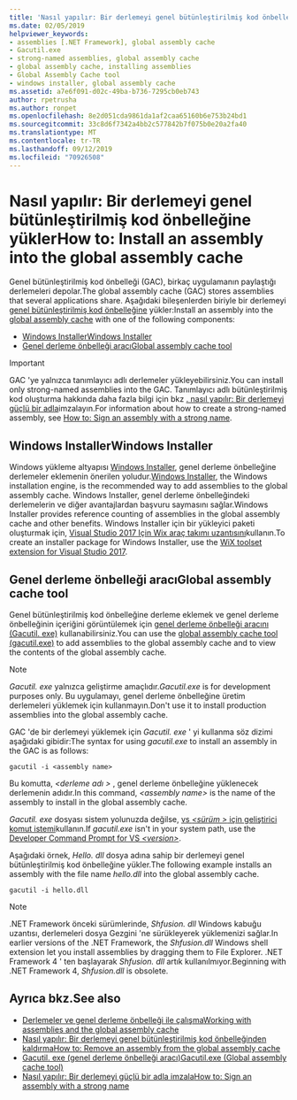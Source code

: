 ```yaml
---
title: 'Nasıl yapılır: Bir derlemeyi genel bütünleştirilmiş kod önbelleğine yükler'
ms.date: 02/05/2019
helpviewer_keywords:
- assemblies [.NET Framework], global assembly cache
- Gacutil.exe
- strong-named assemblies, global assembly cache
- global assembly cache, installing assemblies
- Global Assembly Cache tool
- windows installer, global assembly cache
ms.assetid: a7e6f091-d02c-49ba-b736-7295cb0eb743
author: rpetrusha
ms.author: ronpet
ms.openlocfilehash: 8e2d051cda9861da1af2caa65160b6e753b24bd1
ms.sourcegitcommit: 33c8d6f7342a4bb2c577842b7f075b0e20a2fa40
ms.translationtype: MT
ms.contentlocale: tr-TR
ms.lasthandoff: 09/12/2019
ms.locfileid: "70926508"
---
```

# <a name="how-to-install-an-assembly-into-the-global-assembly-cache"></a><span data-ttu-id="7f040-102">Nasıl yapılır: Bir derlemeyi genel bütünleştirilmiş kod önbelleğine yükler</span><span class="sxs-lookup"><span data-stu-id="7f040-102">How to: Install an assembly into the global assembly cache</span></span>

<span data-ttu-id="7f040-103">Genel bütünleştirilmiş kod önbelleği (GAC), birkaç uygulamanın paylaştığı derlemeleri depolar.</span><span class="sxs-lookup"><span data-stu-id="7f040-103">The global assembly cache (GAC) stores assemblies that several applications share.</span></span> <span data-ttu-id="7f040-104">Aşağıdaki bileşenlerden biriyle bir derlemeyi [genel bütünleştirilmiş kod önbelleğine](gac.md) yükler:</span><span class="sxs-lookup"><span data-stu-id="7f040-104">Install an assembly into the [global assembly cache](gac.md) with one of the following components:</span></span> 

- [<span data-ttu-id="7f040-105">Windows Installer</span><span class="sxs-lookup"><span data-stu-id="7f040-105">Windows Installer</span></span>](#windows-installer)
- [<span data-ttu-id="7f040-106">Genel derleme önbelleği aracı</span><span class="sxs-lookup"><span data-stu-id="7f040-106">Global assembly cache tool</span></span>](#global-assembly-cache-tool)

> [!IMPORTANT]
> <span data-ttu-id="7f040-107">GAC 'ye yalnızca tanımlayıcı adlı derlemeler yükleyebilirsiniz.</span><span class="sxs-lookup"><span data-stu-id="7f040-107">You can install only strong-named assemblies into the GAC.</span></span> <span data-ttu-id="7f040-108">Tanımlayıcı adlı bütünleştirilmiş kod oluşturma hakkında daha fazla bilgi için bkz [. nasıl yapılır: Bir derlemeyi güçlü bir adla](how-to-sign-an-assembly-with-a-strong-name.md)imzalayın.</span><span class="sxs-lookup"><span data-stu-id="7f040-108">For information about how to create a strong-named assembly, see [How to: Sign an assembly with a strong name](how-to-sign-an-assembly-with-a-strong-name.md).</span></span>

## <a name="windows-installer"></a><span data-ttu-id="7f040-109">Windows Installer</span><span class="sxs-lookup"><span data-stu-id="7f040-109">Windows Installer</span></span>

<span data-ttu-id="7f040-110">Windows yükleme altyapısı [Windows Installer](/windows/desktop/Msi/installation-of-assemblies-to-the-global-assembly-cache), genel derleme önbelleğine derlemeler eklemenin önerilen yoludur.</span><span class="sxs-lookup"><span data-stu-id="7f040-110">[Windows Installer](/windows/desktop/Msi/installation-of-assemblies-to-the-global-assembly-cache), the Windows installation engine, is the recommended way to add assemblies to the global assembly cache.</span></span> <span data-ttu-id="7f040-111">Windows Installer, genel derleme önbelleğindeki derlemelerin ve diğer avantajlardan başvuru saymasını sağlar.</span><span class="sxs-lookup"><span data-stu-id="7f040-111">Windows Installer provides reference counting of assemblies in the global assembly cache and other benefits.</span></span> <span data-ttu-id="7f040-112">Windows Installer için bir yükleyici paketi oluşturmak için, [Visual Studio 2017 Için Wix araç takımı uzantısını](https://marketplace.visualstudio.com/items?itemName=RobMensching.WixToolsetVisualStudio2017Extension)kullanın.</span><span class="sxs-lookup"><span data-stu-id="7f040-112">To create an installer package for Windows Installer, use the [WiX toolset extension for Visual Studio 2017](https://marketplace.visualstudio.com/items?itemName=RobMensching.WixToolsetVisualStudio2017Extension).</span></span>

## <a name="global-assembly-cache-tool"></a><span data-ttu-id="7f040-113">Genel derleme önbelleği aracı</span><span class="sxs-lookup"><span data-stu-id="7f040-113">Global assembly cache tool</span></span>

<span data-ttu-id="7f040-114">Genel bütünleştirilmiş kod önbelleğine derleme eklemek ve genel derleme önbelleğinin içeriğini görüntülemek için [genel derleme önbelleği aracını (Gacutil. exe)](../tools/gacutil-exe-gac-tool.md) kullanabilirsiniz.</span><span class="sxs-lookup"><span data-stu-id="7f040-114">You can use the [global assembly cache tool (gacutil.exe)](../tools/gacutil-exe-gac-tool.md) to add assemblies to the global assembly cache and to view the contents of the global assembly cache.</span></span>

   > [!NOTE]
   > <span data-ttu-id="7f040-115">*Gacutil. exe* yalnızca geliştirme amaçlıdır.</span><span class="sxs-lookup"><span data-stu-id="7f040-115">*Gacutil.exe* is for development purposes only.</span></span> <span data-ttu-id="7f040-116">Bu uygulamayı, genel derleme önbelleğine üretim derlemeleri yüklemek için kullanmayın.</span><span class="sxs-lookup"><span data-stu-id="7f040-116">Don't use it to install production assemblies into the global assembly cache.</span></span>

<span data-ttu-id="7f040-117">GAC 'de bir derlemeyi yüklemek için *Gacutil. exe* ' yi kullanma söz dizimi aşağıdaki gibidir:</span><span class="sxs-lookup"><span data-stu-id="7f040-117">The syntax for using *gacutil.exe* to install an assembly in the GAC is as follows:</span></span>

```console
gacutil -i <assembly name>
```

<span data-ttu-id="7f040-118">Bu komutta,  *\<derleme adı >* , genel derleme önbelleğine yüklenecek derlemenin adıdır.</span><span class="sxs-lookup"><span data-stu-id="7f040-118">In this command, *\<assembly name>* is the name of the assembly to install in the global assembly cache.</span></span>

<span data-ttu-id="7f040-119">*Gacutil. exe* dosyası sistem yolunuzda değilse, [vs  *\<sürüm >* için geliştirici komut istemi](../tools/developer-command-prompt-for-vs.md)kullanın.</span><span class="sxs-lookup"><span data-stu-id="7f040-119">If *gacutil.exe* isn't in your system path, use the [Developer Command Prompt for VS *\<version>*](../tools/developer-command-prompt-for-vs.md).</span></span>

<span data-ttu-id="7f040-120">Aşağıdaki örnek, *Hello. dll* dosya adına sahip bir derlemeyi genel bütünleştirilmiş kod önbelleğine yükler.</span><span class="sxs-lookup"><span data-stu-id="7f040-120">The following example installs an assembly with the file name *hello.dll* into the global assembly cache.</span></span>

```console
gacutil -i hello.dll
```

> [!NOTE]
> <span data-ttu-id="7f040-121">.NET Framework önceki sürümlerinde, *Shfusion. dll* Windows kabuğu uzantısı, derlemeleri dosya Gezgini 'ne sürükleyerek yüklemenizi sağlar.</span><span class="sxs-lookup"><span data-stu-id="7f040-121">In earlier versions of the .NET Framework, the *Shfusion.dll* Windows shell extension let you install assemblies by dragging them to File Explorer.</span></span> <span data-ttu-id="7f040-122">.NET Framework 4 ' ten başlayarak *Shfusion. dll* artık kullanılmıyor.</span><span class="sxs-lookup"><span data-stu-id="7f040-122">Beginning with .NET Framework 4, *Shfusion.dll* is obsolete.</span></span>

## <a name="see-also"></a><span data-ttu-id="7f040-123">Ayrıca bkz.</span><span class="sxs-lookup"><span data-stu-id="7f040-123">See also</span></span>

- [<span data-ttu-id="7f040-124">Derlemeler ve genel derleme önbelleği ile çalışma</span><span class="sxs-lookup"><span data-stu-id="7f040-124">Working with assemblies and the global assembly cache</span></span>](working-with-assemblies-and-the-gac.md)
- [<span data-ttu-id="7f040-125">Nasıl yapılır: Bir derlemeyi genel bütünleştirilmiş kod önbelleğinden kaldırma</span><span class="sxs-lookup"><span data-stu-id="7f040-125">How to: Remove an assembly from the global assembly cache</span></span>](how-to-remove-an-assembly-from-the-gac.md)
- [<span data-ttu-id="7f040-126">Gacutil. exe (genel derleme önbelleği aracı)</span><span class="sxs-lookup"><span data-stu-id="7f040-126">Gacutil.exe (Global assembly cache tool)</span></span>](../tools/gacutil-exe-gac-tool.md)
- [<span data-ttu-id="7f040-127">Nasıl yapılır: Bir derlemeyi güçlü bir adla imzala</span><span class="sxs-lookup"><span data-stu-id="7f040-127">How to: Sign an assembly with a strong name</span></span>](how-to-sign-an-assembly-with-a-strong-name.md)
